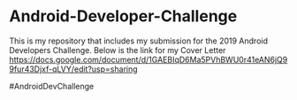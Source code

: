 # Android-Developer-Challenge
This is my repository that includes my submission for the 2019 Android Developers Challenge. Below is the link for my Cover Letter https://docs.google.com/document/d/1GAEBIqD6Ma5PVhBWU0r41eAN6jQ99fur43Djxf-qLVY/edit?usp=sharing 

#AndroidDevChallenge
